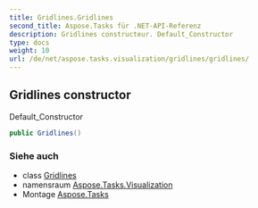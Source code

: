 ```yaml
---
title: Gridlines.Gridlines
second_title: Aspose.Tasks für .NET-API-Referenz
description: Gridlines constructeur. Default_Constructor
type: docs
weight: 10
url: /de/net/aspose.tasks.visualization/gridlines/gridlines/
---
```

## Gridlines constructor

Default_Constructor

```csharp
public Gridlines()
```

### Siehe auch

* class [Gridlines](../)
* namensraum [Aspose.Tasks.Visualization](../../gridlines/)
* Montage [Aspose.Tasks](../../../)


